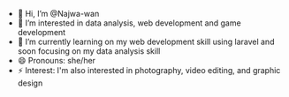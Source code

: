 - 👋 Hi, I’m @Najwa-wan
- 👀 I’m interested in data analysis, web development and game development
- 🌱 I’m currently learning on my web development skill using laravel and soon focusing on my data analysis skill
- 😄 Pronouns: she/her
- ⚡ Interest: I'm also interested in photography, video editing, and graphic design

<!---
Najwa-wan/Najwa-wan is a ✨ special ✨ repository because its `README.md` (this file) appears on your GitHub profile.
You can click the Preview link to take a look at your changes.
--->
